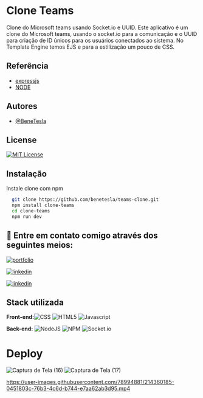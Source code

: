 
# Clone Teams
Clone do Microsoft teams usando Socket.io e UUID.
Este aplicativo é um clone do Microsoft teams, usando o socket.io para a comunicação e o UUID para criação de ID únicos para os usuários conectados ao sistema.
No Template Engine temos EJS e para a estilização um pouco de CSS.




## Referência

 - [expressjs](https://expressjs.com/pt-br/)
 - [NODE](https://nodejs.org/en/)

 

## Autores

- [@BeneTesla](https://github.com/benetesla)


## License

[![MIT License](https://img.shields.io/badge/License-MIT-green.svg)](https://choosealicense.com/licenses/mit/)


## Instalação

Instale clone com npm

```bash
  git clone https://github.com/benetesla/teams-clone.git
  npm install clone-teams
  cd clone-teams
  npm run dev
```
    
## 🔗 Entre em contato comigo através dos seguintes meios:

[![portfolio](https://img.shields.io/badge/my_portfolio-000?style=for-the-badge&logo=ko-fi&logoColor=white)](https://bene-teslav1.vercel.app/)

[![linkedin](https://img.shields.io/badge/linkedin-0A66C2?style=for-the-badge&logo=linkedin&logoColor=white)](https://www.linkedin.com/in/bene-tesla/)

[![linkedin](https://img.shields.io/badge/Instagram-E4405F?style=for-the-badge&logo=instagram&logoColor=white)](https://www.instagram.com/bene_tesla/)



## Stack utilizada

**Front-end:**![CSS](https://img.shields.io/badge/CSS3-1572B6?style=for-the-badge&logo=css3&logoColor=white)
![HTML5](https://img.shields.io/badge/HTML5-E34F26?style=for-the-badge&logo=html5&logoColor=white)
![Javascript](https://img.shields.io/badge/JavaScript-323330?style=for-the-badge&logo=javascript&logoColor=F7DF1E)

**Back-end:** ![NodeJS](https://img.shields.io/badge/Node.js-339933?style=for-the-badge&logo=nodedotjs&logoColor=white)
![NPM](https://img.shields.io/badge/npm-CB3837?style=for-the-badge&logo=npm&logoColor=white)
![Socket.io](https://img.shields.io/badge/Socket.io-010101?&style=for-the-badge&logo=Socket.io&logoColor=white)






# Deploy

![Captura de Tela (16)](https://user-images.githubusercontent.com/78994881/214363495-c9331c83-984f-4822-ad07-7c43c10d139a.png)
![Captura de Tela (17)](https://user-images.githubusercontent.com/78994881/214363506-4667e727-834a-4538-af0c-7dd0f1a777d1.png)

https://user-images.githubusercontent.com/78994881/214360185-0451803c-76b3-4c6d-b744-e7aa62ab3d95.mp4

